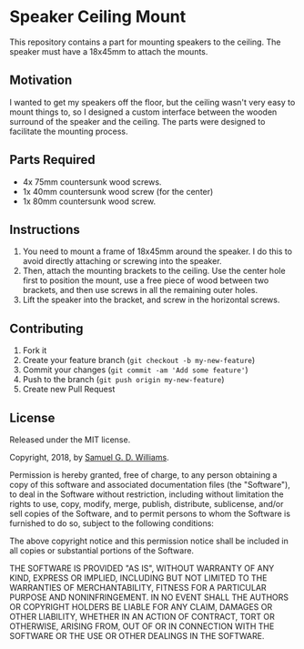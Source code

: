 # Speaker Ceiling Mount

This repository contains a part for mounting speakers to the ceiling. The speaker must have a 18x45mm to attach the mounts.

## Motivation

I wanted to get my speakers off the floor, but the ceiling wasn't very easy to mount things to, so I designed a custom interface between the wooden surround of the speaker and the ceiling. The parts were designed to facilitate the mounting process.

## Parts Required

- 4x 75mm countersunk wood screws.
- 1x 40mm countersunk wood screw (for the center)
- 1x 80mm countersunk wood screw.

## Instructions

1. You need to mount a frame of 18x45mm around the speaker. I do this to avoid directly attaching or screwing into the speaker.
2. Then, attach the mounting brackets to the ceiling. Use the center hole first to position the mount, use a free piece of wood between two brackets, and then use screws in all the remaining outer holes.
3. Lift the speaker into the bracket, and screw in the horizontal screws.

## Contributing

1. Fork it
2. Create your feature branch (`git checkout -b my-new-feature`)
3. Commit your changes (`git commit -am 'Add some feature'`)
4. Push to the branch (`git push origin my-new-feature`)
5. Create new Pull Request

## License

Released under the MIT license.

Copyright, 2018, by [Samuel G. D. Williams](http://www.codeotaku.com/samuel-williams).

Permission is hereby granted, free of charge, to any person obtaining a copy of this software and associated documentation files (the "Software"), to deal in the Software without restriction, including without limitation the rights to use, copy, modify, merge, publish, distribute, sublicense, and/or sell copies of the Software, and to permit persons to whom the Software is furnished to do so, subject to the following conditions:

The above copyright notice and this permission notice shall be included in all copies or substantial portions of the Software.

THE SOFTWARE IS PROVIDED "AS IS", WITHOUT WARRANTY OF ANY KIND, EXPRESS OR IMPLIED, INCLUDING BUT NOT LIMITED TO THE WARRANTIES OF MERCHANTABILITY, FITNESS FOR A PARTICULAR PURPOSE AND NONINFRINGEMENT. IN NO EVENT SHALL THE AUTHORS OR COPYRIGHT HOLDERS BE LIABLE FOR ANY CLAIM, DAMAGES OR OTHER LIABILITY, WHETHER IN AN ACTION OF CONTRACT, TORT OR OTHERWISE, ARISING FROM, OUT OF OR IN CONNECTION WITH THE SOFTWARE OR THE USE OR OTHER DEALINGS IN THE SOFTWARE.
